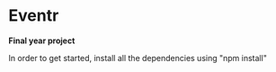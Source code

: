 # Eventr
**Final year project**

In order to get started, install all the dependencies using "npm install"
